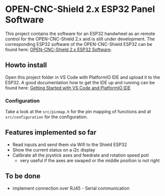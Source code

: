 # OPEN-CNC-Shield 2.x ESP32 Panel Software

This project contains the software for an ESP32 handwheel as an remote control for the OPEN-CNC-Shield 2.x and is still under development.
The corresponding ESP32 software of the OPEN-CNC-Shield ESP32 can be found here: [OPEN-CNC-Shield 2.x ESP32 Software](https://github.com/timo1235/ocs2.x-esp32-software).

## Howto install
Open this project folder in VS Code with PlatformIO IDE and upload it to the ESP32. A good documentation how to get the IDE up and running can be found here:
[Getting Started with VS Code and PlatformIO IDE](https://randomnerdtutorials.com/vs-code-platformio-ide-esp32-esp8266-arduino/)

### Configuration
Take a look at the `src/pinmap.h` for the pin mapping of functions and at `src/configuration` for the configuration.

## Features implemented so far
- Read inputs and send them via Wifi to the Shield ESP32
- Show the current status on a i2c display
- Calibrate all the joystick axes and feedrate and rotation speed poti
  - very useful if the axes are swaped or the middle position is not right

## To be done
- implement connection over RJ45 - Serial communication